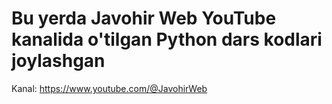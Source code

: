 # Bu yerda Javohir Web YouTube kanalida o'tilgan Python dars kodlari joylashgan

Kanal: https://www.youtube.com/@JavohirWeb
